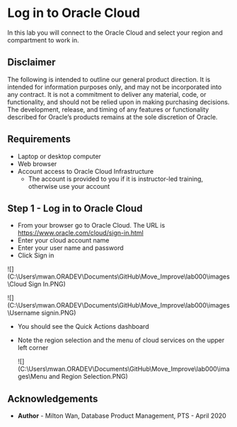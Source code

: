 # Log in to Oracle Cloud #

In this lab you will connect to the Oracle Cloud and select your region and compartment to work in.

## Disclaimer ##
The following is intended to outline our general product direction. It is intended for information purposes only, and may not be incorporated into any contract. It is not a commitment to deliver any material, code, or functionality, and should not be relied upon in making purchasing decisions. The development, release, and timing of any features or functionality described for Oracle’s products remains at the sole discretion of Oracle.

## Requirements ##

- Laptop or desktop computer
- Web browser
- Account access to Oracle Cloud Infrastructure
  - The account is provided to you if it is instructor-led training, otherwise use your account

## Step 1 - Log in to Oracle Cloud ##

- From your browser go to Oracle Cloud. The URL is https://www.oracle.com/cloud/sign-in.html
- Enter your cloud account name
- Enter your user name and password
- Click Sign in

![](C:\Users\mwan.ORADEV\Documents\GitHub\Move_Improve\lab000\images\Cloud Sign In.PNG)

![](C:\Users\mwan.ORADEV\Documents\GitHub\Move_Improve\lab000\images\Username signin.PNG)



- You should see the Quick Actions dashboard

- Note the region selection and the menu of cloud services on the upper left corner

  ![](C:\Users\mwan.ORADEV\Documents\GitHub\Move_Improve\lab000\images\Menu and Region Selection.PNG)



## Acknowledgements ##

- **Author** - Milton Wan, Database Product Management, PTS - April 2020

